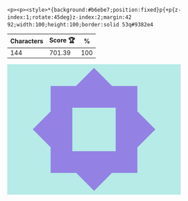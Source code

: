 `<p><p><style>*{background:#b6ebe7;position:fixed}p{+p{z-index:1;rotate:45deg}z-index:2;margin:42 92;width:100;height:100;border:solid 53q#9382e4`

| Characters | Score 🏆 | %   |
| ---------- | -------- | --- |
| 144        | 701.39   | 100 |

![](/2024/sep2024/02/20240902.png)
